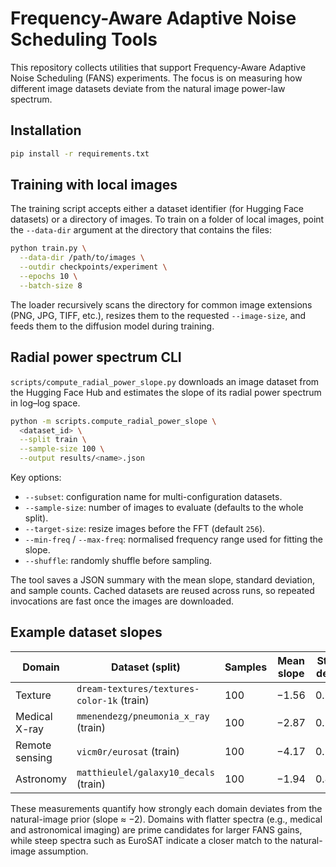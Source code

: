 # Frequency-Aware Adaptive Noise Scheduling Tools

This repository collects utilities that support Frequency-Aware Adaptive Noise Scheduling (FANS) experiments. The focus is on measuring how different image datasets deviate from the natural image power-law spectrum.

## Installation

```bash
pip install -r requirements.txt
```

## Training with local images

The training script accepts either a dataset identifier (for Hugging Face datasets) or a
directory of images. To train on a folder of local images, point the `--data-dir`
argument at the directory that contains the files:

```bash
python train.py \
  --data-dir /path/to/images \
  --outdir checkpoints/experiment \
  --epochs 10 \
  --batch-size 8
```

The loader recursively scans the directory for common image extensions (PNG, JPG, TIFF,
etc.), resizes them to the requested `--image-size`, and feeds them to the diffusion
model during training.

## Radial power spectrum CLI

`scripts/compute_radial_power_slope.py` downloads an image dataset from the Hugging Face Hub and estimates the slope of its radial power spectrum in log–log space.

```bash
python -m scripts.compute_radial_power_slope \
  <dataset_id> \
  --split train \
  --sample-size 100 \
  --output results/<name>.json
```

Key options:

- `--subset`: configuration name for multi-configuration datasets.
- `--sample-size`: number of images to evaluate (defaults to the whole split).
- `--target-size`: resize images before the FFT (default `256`).
- `--min-freq` / `--max-freq`: normalised frequency range used for fitting the slope.
- `--shuffle`: randomly shuffle before sampling.

The tool saves a JSON summary with the mean slope, standard deviation, and sample counts. Cached datasets are reused across runs, so repeated invocations are fast once the images are downloaded.

## Example dataset slopes

| Domain | Dataset (split) | Samples | Mean slope | Std. dev. | Result file |
| --- | --- | --- | --- | --- | --- |
| Texture | `dream-textures/textures-color-1k` (train) | 100 | −1.56 | 0.75 | `results/textures_color_1k.json` |
| Medical X-ray | `mmenendezg/pneumonia_x_ray` (train) | 100 | −2.87 | 0.13 | `results/pneumonia_x_ray.json` |
| Remote sensing | `vicm0r/eurosat` (train) | 100 | −4.17 | 0.30 | `results/eurosat.json` |
| Astronomy | `matthieulel/galaxy10_decals` (train) | 100 | −1.94 | 0.46 | `results/galaxy10_decals.json` |

These measurements quantify how strongly each domain deviates from the natural-image prior (slope ≈ −2). Domains with flatter spectra (e.g., medical and astronomical imaging) are prime candidates for larger FANS gains, while steep spectra such as EuroSAT indicate a closer match to the natural-image assumption.
